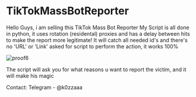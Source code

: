 # TikTokMassBotReporter
Hello Guys, i am selling this TikTok Mass Bot Reporter
My Script is all done in python, it uses rotation (residental) proxies and has a delay between hits to make the report more legitimate!
It will catch all needed id's and there's no 'URL' or 'Link' asked for script to perform the action, it works 100%

![proof6](https://github.com/wooshkrr/TikTokMassBotReporter/assets/134107143/45b898a6-89e6-43bc-8067-25de74f8fd9d)

The script will ask you for what reasons u want to report the victim, and it will make his magic

Contact: Telegram - @k0zzaaa
